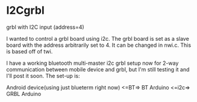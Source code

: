 I2Cgrbl
=======

grbl with I2C input (address=4)


I wanted to control a grbl board using i2c. The grbl board is set as a slave board with the address 
arbitrarily set to 4. It can be changed in nwi.c. This is based off of twi.

I have a working bluetooth multi-master i2c grbl setup now for 2-way communication between mobile 
device and grbl, but I'm still testing it and I'll post it soon. The set-up is:

Android device(using just blueterm right now) <=BT=> BT Arduino <=i2c=> GRBL Arduino
